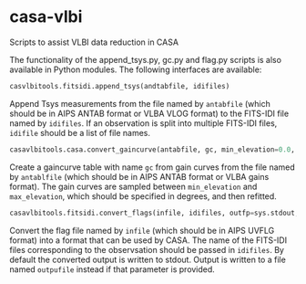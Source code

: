# casa-vlbi
Scripts to assist VLBI data reduction in CASA

The functionality of the append_tsys.py, gc.py and flag.py scripts is
also available in Python modules.  The following interfaces are
available:

```python
casvlbitools.fitsidi.append_tsys(andtabfile, idifiles)
```

Append Tsys measurements from the file named by `antabfile` (which
should be in AIPS ANTAB format or VLBA VLOG format) to the FITS-IDI
file named by `idifiles`.  If an observation is split into multiple
FITS-IDI files, `idifile` should be a list of file names.

```python
casavlbitools.casa.convert_gaincurve(antabfile, gc, min_elevation=0.0, max_elevation=90.0)
```

Create a gaincurve table with name `gc` from gain curves from the file
named by `antablfile` (which should be in AIPS ANTAB format or VLBA
gains format).  The gain curves are sampled between `min_elevation`
and `max_elevation`, which should be specified in degrees, and then
refitted.

```python
casavlbitools.fitsidi.convert_flags(infile, idifiles, outfp=sys.stdout, outfile=None)
```

Convert the flag file named by `infile` (which should be in AIPS UVFLG
format) into a format that can be used by CASA.  The name of the
FITS-IDI files corresponding to the observsation should be passed in
`idifiles`.  By default the converted output is written to stdout.
Output is written to a file named `outpufile` instead if that
parameter is provided.

